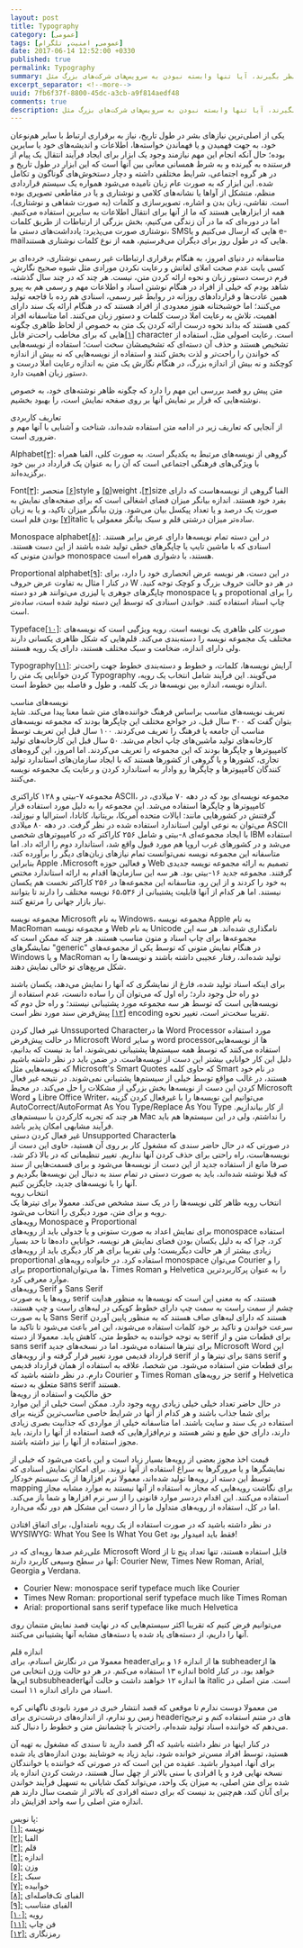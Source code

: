 ```yaml
---
layout: post
title: Typography
category: [عمومی]
tags: [عمومی, امنیت, تلگرام]
date: 2017-06-14 12:52:00 +0330
published: true
permalink: Typography
summary: انتخاب یک پیام رسان امن و مناسب همیشه برای عده‌ای جز دغدغه‌هاست و معمولا افراد نمی‌دانند که برای انتخاب این سرویس چه مواردی را باید در نظر بگیرند، آیا تنها وابسته نبودن به سرویس‌های شرکت‌های بزرگ مثل Facebook و Google کافی است؟ آیا opensource بودن نرم افزاری که قصد استفاده از آن را داریم متضمن امنیت آن سرویس خواهد شد؟ در این مجموعه قصد داریم تا با هم بررسی کنیم که چگونه می‌توانیم یک سرویس پیام رسان خوب و امن و مناسب برای نیازهای خودمان را پیدا کنیم؟
excerpt_separator: <!--more--> 
uuid: 7fb6f37f-8800-45dc-a3cb-a9f814aedf48
comments: true
description: انتخاب یک پیام رسان امن و مناسب همیشه برای عده‌ای جز دغدغه‌هاست و معمولا افراد نمی‌دانند که برای انتخاب این سرویس چه مواردی را باید در نظر بگیرند، آیا تنها وابسته نبودن به سرویس‌های شرکت‌های بزرگ مثل Facebook و Google کافی است؟ آیا opensource بودن نرم افزاری که قصد استفاده از آن را داریم متضمن امنیت آن سرویس خواهد شد؟ در این مجموعه قصد داریم تا با هم بررسی کنیم که چگونه می‌توانیم یک سرویس پیام رسان خوب و امن و مناسب برای نیازهای خودمان را پیدا کنیم؟
---
```

یکی از اصلی‌ترین نیازهای بشر در طول تاریخ، نیاز به برقراری ارتباط با سایر هم‌نوعان خود، به جهت فهمیدن و یا فهماندن خواسته‌ها، اطلاعات و اندیشه‌های خود یا سایرین بوده؛ حال آنکه انجام این مهم نیازمند وجود یک ابزار برای ایجاد فرآیند انتقال یک پیام از فرستنده به گیرنده و به شرط همسانی معانی بین آنها است که این ابزار در طول تاریخ و در هر گروه اجتماعی، شرایط مختلفی داشته و دچار دستخوش‌های گوناگون و تکامل شده. این ابزار که به صورت عام زبان نامیده می‌شود همواره یک سیستم قراردادی منظم، متشکل از آواها یا نشانه‌های کلامی و نوشتاری و یا در مقاطعی تصویری بوده است. نقاشی، زبان بدن و اشاره، تصویرسازی و کلمات (به صورت شفاهی و نوشتاری)، همه از ابزارهایی هستند که ما از آنها برای انتقال اطلاعات به سایرین استفاده می‌کنیم. اما در دوره‌ای که ما در آن زندگی می‌کنیم، بخش بزرگی از ارتباطات از طریق کلمات نوشتاری صورت می‌پذیرد: یادداشت‌های دستی ما، SMSهایی که ارسال می‌کنیم و یا e-mailهایی که در طول روز برای دیگران می‌فرستیم، همه از نوع کلمات نوشتاری هستند.

متاسفانه در دنیای امروز، به هنگام برقراری ارتباطات غیر رسمی نوشتاری، خرده‌ای بر کسی بابت عدم صحت املای لغاتش و رعایت نکردن مورادی مثل شیوه صحیح نگارش، فرم درست دستور زبان و نحوه ارائه کردن متن، نیست. هر چند که در چند سال گذشته، شاهد بودم که خیلی از افراد در هنگام نوشتن اسناد و اطلاعات مهم و رسمی هم به پیرو همین عادت‌ها و قراردادهای روزانه در روابط غیر رسمی، اسنادی هم رده با فاجعه تولید می‌کنند؛ اما خوشبختانه هنوز معدودی از افراد هستند که در هنگام ارائه یک سند دارای اهمیت، تلاش به رعایت املا درست کلمات و دستور زبان می‌کنند. اما متاسفانه افراد کمی هستند که بداند نحوه درست ارائه کردن یک متن به خصوص از لحاظ ظاهری چگونه است. رعایت اصولی مثل، استفاده از <bdi class="ltr-direction">character</bdi>
<a id="footnote-ref-001" style="font-style: normal;" class="foot-note-reference" href="#footnote-001">[۱]</a>‌هایی که برای مخاطب راحت‌تر قابل تشخیص هستند و حذف آن دسته‌ای که تشخیصشان سخت است؛ استفاده از نویسه‌هایی که خواندن را راحت‌تر و لذت بخش کنند و استفاده از  نویسه‌هایی که نه بیش از اندازه کوچکند و نه بیش از اندازه بزرگ، در هنگام نگارش یک متن به اندازه رعایت املا درست و دستور زبان اهمیت دارد.

متن پیش رو قصد بررسی این مهم را دارد که چگونه ظاهر نوشته‌های خود، به خصوص نوشته‌هایی که قرار بر نمایش آنها بر روی صفحه نمایش است، را بهبود بخشیم. 

<div class="post-inline-title">تعاریف کاربردی</div>
از آنجایی که تعاریف زیر در ادامه متن استفاده شده‌اند، شناخت و آشنایی با آنها مهم و ضروری است.

<span class="font-color-white"><bdi>Alphabet</bdi><a id="footnote-ref-002" style="font-style: normal;" class="foot-note-reference" href="#footnote-002">[۲]</a></span>: گروهی از نویسه‌های مرتبط به یکدیگر است. به صورت کلی، الفبا همراه با ویژگی‌های فرهنگی اجتماعی است که آن را به عنوان یک قرارداد در بین خود برگزیده‌اند.

<span class="font-color-white"><bdi>Font</bdi><a id="footnote-ref-003" style="font-style: normal;" class="foot-note-reference" href="#footnote-003">[۳]</a></span>: الفبا گروهی از نویسه‌هاست که دارای <bdi class="ltr-direction">size</bdi><a id="footnote-ref-004" style="font-style: normal;" class="foot-note-reference" href="#footnote-004">[۴]</a>، <bdi class="ltr-direction">weight</bdi><a id="footnote-ref-005" style="font-style: normal;" class="foot-note-reference" href="#footnote-005">[۵]</a> و <bdi class="ltr-direction">style</bdi><a id="footnote-ref-006" style="font-style: normal;" class="foot-note-reference" href="#footnote-006">[۶]</a> منحصر بفرد خود هستند. اندازه بیانگر میزان فضای اشغالی است که برای صفحه‌های نمایش به صورت یک درصد و یا تعداد پیکسل بیان می‌شود. وزن بیانگر میزان تاکید، و یا به زبان ساده‌تر میزان درشتی قلم و سبک بیانگر معمولی یا <bdi class="ltr-direction">italic</bdi><a id="footnote-ref-007" style="font-style: normal;" class="foot-note-reference" href="#footnote-007">[۷]</a> بودن قلم است.

<span class="font-color-white"><bdi>Monospace alphabet</bdi><a id="footnote-ref-008" style="font-style: normal;" class="foot-note-reference" href="#footnote-008">[۸]</a></span>: در این دسته تمام نویسه‌ها دارای عرض برابر هستند. اسنادی که با ماشین تایپ یا چاپگرهای خطی تولید شده باشند از این دست هستند. خواندن متونی که monospace هستند، با دشواری همراه است.

<span class="font-color-white"><bdi>Proportional alphabet</bdi><a id="footnote-ref-009" style="font-style: normal;" class="foot-note-reference" href="#footnote-009">[۹]</a></span>: در این دست، هر نویسه عرض انحصاری خود را دارد، برای مثال به تفاوت عرض حروف <span class="font-color-white">I</span> در کنار <span class="font-color-white">W</span> در هر دو حالت حروف بزرگ و کوچک توجه کنید. چاپگرهای جوهری یا لیزری می‌توانند هر دو دسته monospace و یا propotional را برای چاپ اسناد استفاده کنند. خواندن اسنادی که توسط این دسته تولید شده است، ساده‌تر است.

<span class="font-color-white"><bdi>Typeface</bdi><a id="footnote-ref-010" style="font-style: normal;" class="foot-note-reference" href="#footnote-010">[۱۰]</a></span>: صورت کلی ظاهری یک نویسه است. رویه ویژگیی است که نویسه‌های مختلف یک مجموعه نویسه را دسته‌بندی می‌کند. قلم‌هایی که شکل ظاهری یکسانی دارند ولی دارای اندازه، ضخامت و سبک مختلف هستند، دارای یک رویه هستند.

<span class="font-color-white"><bdi>Typography</bdi><a id="footnote-ref-011" style="font-style: normal;" class="foot-note-reference" href="#footnote-011">[۱۱]</a></span>: آرایش نویسه‌ها، کلمات، و خطوط و دسته‌بندی خطوط جهت راحت‌تر کردن خوانایی یک متن را Typography می‌گویند. این فرآیند شامل انتخاب یک رویه، اندازه نویسه، اندازه بین نویسه‌ها در یک کلمه، و طول و فاصله بین خطوط است.

<div class="post-inline-title">نویسه‌های مناسب</div>
تعریف <span class="font-color-white">نویسه‌های مناسب</span> براساس فرهنگ خواننده‌های متن شما معنا پیدا می‌کند. شاید بتوان گفت که ۳۰۰ سال قبل، در جواحع مختلف این چاپگرها بودند که مجموعه نویسه‌های مناسب آن جامعه یا فرهنگ را تعریف می‌کردند. ۱۰۰ سال قبل این تعریف توسط کارخانه‌های تولید ماشین‌های چاپ انجام می‌شد. ۵۰ سال قبل این کارخانه‌های تولید کامپیوترها و چاپگرها بودند که این مجموعه را تعریف می‌کردند. اما امروز، این گروه‌های تجاری، کشورها و یا گروهی از کشورها هستند که با ایجاد سازمان‌های استاندارد تولید کنندگان کامپیوترها و چاپگرها رو وادار به استاندارد کردن و رعایت یک مجموعه نویسه می‌کنند.

مجموعه ۷-بیتی و ۱۲۸ کاراکتری ASCII، مجموعه نویسه‌ای بود که در دهه ۷۰ میلادی، در کامپیوترها و چاپگرها استفاده می‌شد. این مجموعه را به دلیل مورد استفاده قرار گرفتنش در کشورهایی مانند: ایالات متحده آمریکا، بریتانیا، کانادا، استرالیا و نیوزلند، می‌توان به نوعی اولین استاندارد استفاده شده در نظر گرفت. در دهه ۸۰ میلادی ASCII با ایجاد مجموعه‌ای ۸-بیتی و شامل ۲۵۶ کاراکتر که در کامپیوترهای شخصی IBM استفاده می‌شد و در کشورهای غرب اروپا هم مورد قبول واقع شد، استاندارد دوم را ارائه داد. اما متاسفانه این مجموعه نویسه نمی‌توانست تمام نیازهای زبان‌های دیگر را برآورده کند، بنابراین Apple ،Microsoft و فعالین حوزه Web تصمیم به ارائه مجموعه نویسه جدیدی گرفتند. مجموعه جدید ۱۶-بیتی بود. هر سه این سازمان‌ها اقدام به ارائه استاندارد مختص به خود را کردند و از این رو، متاسفانه این مجموعه‌ها در ۲۵۶ کاراکتر نخست هم یکسان نیستند. اما هر کدام از آنها قابلیت پشتیبانی از ۶۵،۵۳۶ نویسه مختلف را دارند تا بتوانند نیاز بازار جهانی را مرتفع کنند.

مجموعه نویسه Microsoft به نام <span class="font-color-white">Windows</span>، مجموعه نویسه Apple به نام <span class="font-color-white">MacRoman</span> و مجموعه نویسه Web به نام <span class="font-color-white">Unicode</span> نامگذاری شده‌اند. هر سه این مجموعه‌ها برای چاپ اسناد و متون مناسب هستند. هر چند که ممکن است که نمایشگرهای &quot;generic&quot; در هنگام نمایش متونی که توسط یکی از مجموعه‌های Windows و یا MacRoman تولید شده‌اند، رفتار عجیبی داشته باشند و نویسه‌ها را به شکل مربع‌های تو خالی نمایش دهند.

برای اینکه اسناد تولید شده، فارغ از نمایشگری که آنها را نمایش می‌دهد، یکسان باشند دو راه حل وجود دارد؛ راه اول که می‌توان آن را ساده دانست، عدم استفاده از نویسه‌هایی است که توسط هر سه مجموعه مورد پشتیبانی نیستند؛ و راه حل دوم که تقریبا سخت‌تر است، تغییر نحوه <bdi class="ltr-direction">encoding</bdi> <a id="footnote-ref-012" style="font-style: normal;" class="foot-note-reference" href="#footnote-012">[۱۲]</a> پیش‌فرض سند مورد نظر است.

<div class="post-inline-subsubheader">غیر فعال کردن Unssuported Characterها در Word Processor مورد استفاده</div> 
در حالت پیش‌فرض Microsoft Word و سایر word processorها از نویسه‌هایی استفاده می‌کنند که توسط همه سیستم‌ها پشتیبانی نمی‌شوند، اما بد نیست که بدانیم، دلیل این کار خوانایی بیشتر این دست از نویسه‌هاست. در ضمن باید در نظر داشته باشیم که نویسه‌هایی مثل Microsoft's Smart Quotes که حاوی کلمه Smart در نام خود هستند، در غالب مواقع توسط خیلی از سیستم‌ها پشتیبانی نمی‌شوند. در نتیجه غیر فعال کردن این دست از نویسه‌ها بخش بزرگی از مشکلات را حل می‌کند. در محیط Microsoft Word و Libre Office Writer، می‌توانیم این نویسه‌ها را با غیرفعال کردن گزینه <span class="font-color-white">AutoCorrect/AutoFormat As You Type/Replace As You Type</span> از کار بیاندازیم. هر چند که تجربه کارکردن با سیستم‌های Mac را نداشتم، ولی در این سیستم‌ها هم باید فرآیند مشابهی امکان پذیر باشد.

<div class="post-inline-subsubheader">غیر فعال کردن دستی Unsupported Characterها</div> 
در صورتی که در حال حاضر سندی که مشغول کار بر روی آن هستید، حاوی این دست از نویسه‌هاست، راه راحتی برای حذف کردن آنها نداریم. تغییر تنظیماتی که در بالا ذکر شد، صرفا مانع از استفاده جدید از این دست از نویسه‌ها می‌شود و برای قسمت‌هایی از سند که قبلا نوشته شده‌اند، باید به صورت دستی در تمام سند به دنبال این نویسه‌ها بگردیم و آنها را با نویسه‌های جدید، جایگزین کنیم.

<div class="post-inline-header">انتخاب رویه</div> 
انتخاب رویه ظاهر کلی نویسه‌ها را در یک سند مشخص می‌کند. معمولا برای تیترها یک رویه و برای متن، مورد دیگری را انتخاب می‌شود.

<div class="post-inline-subheader">رویه‌های Monospace و Proportional</div>
برای نمایش اعداد به صورت ستونی و یا جدولی باید از رویه‌های monospace استفاده کرد، چرا که به دلیل یکسان بودن فضای نمایش هر نویسه، خوانایی داده‌ها تا حد بسیار زیادی بیشتر از هر حالت دیگریست؛ ولی تقریبا برای هر کار دیگری باید از رویه‌های proportional استفاده کرد. در خانواده رویه‌های monospace می‌توان Courier را و برای proportionalها می‌توان، Times Roman و Helvetica را به عنوان پرکاربردترین موارد معرفی کرد.

<div class="post-inline-subheader">رویه‌های Serif و Sans Serif</div>
رویه‌ها یا به صورت serif هستند، که به معنی این است که نویسه‌ها به منظور هدایت چشم از سمت راست به سمت چپ دارای خطوط کوپکی در لبه‌های راست و چپ هستند، یا به صورت Sans Serif هستند که دارای لبه‌های صاف هستند که به منظور پایین آوردن سرعت خواندن و تاکید بر خود کلمات استفاده می‌شوند، این امر باعث می‌شود تا تاکید ما به توجه خواننده به خطوط متن، کاهش یابد. معمولا از دسته serif برای قطعات متن و از sans serif برای تیترها استفاده می‌شود. اما در نسخه‌های جدید Microsoft Word این قرارداد قدیمی مورد تغییر قرار گرفته و از رویه‌های serif برای تیترها و از sans serif و برای قطعات متن استفاده می‌شود. من شخصا، علاقه به استفاده از همان قرارداد قدیمی دارم. در نظر داشته باشید که Courier و Times Roman جز رویه‌های serif و Helvetica متعلق به دسته sans serif هستند.

<div class="post-inline-subheader">حق مالکیت و استفاده از رویه‌ها</div>
در حال حاضر تعداد خیلی خیلی زیادی رویه وجود دارد. ممکن است خیلی از این موارد برای شما جذاب باشند و هر کدام از آنها در شرایط خاصی مناسب‌ترین گزینه برای استفاده در یک سند و سایت باشند. اما متاسفانه خیلی از مواردی که جذابیت بصری زیادی دارند، دارای حق طبع و نشر هستند و نرم‌افزارهایی که قصد استفاده از آنها را دارند، باید مجوز استفاده از آنها را نیز داشته باشند.

قیمت اخذ مجوز بعضی از رویه‌ها بسیار زیاد است و این باعث می‌شود که خیلی از نمایشگرها و یا مرورگرها به سراغ استفاده از آنها نروند. برای امکان نمایش اسنادی که توسط این دسته از رویه‌ها تولید شده‌اند، معمولا نرم افزارها از یک سیستم خودکار mapping برای نگاشت رویه‌هایی که مجاز به استفاده از آنها نیستند به موارد مشابه مجاز استفاده می‌کنند. این اقدام دردسر موارد قانونی را از سر نرم افزارها و شما باز می‌کند. اما در کل، استفاده از رویه‌های متداول ما را از دست این مشکل هم دور نگه می‌دارد.

<p><blackquote class="warning">
در نظر داشته باشید که در صورت استفاده از یک رویه نامتداول، برای اتفاق افتادن WYSIWYG: What You See Is What You Get فقط باید امیدوار بود!
</blackquote></p>

علی‌رغم صدها رویه‌ای که در Microsoft Word قابل استفاده هستند، تنها تعداد پنج تا از آنها در سطح وسیعی کاربرد دارند: Courier New, Times New Roman, Arial, Georgia و Verdana.

<bdi><ul class="sub-level-list">
      <li>Courier New: monospace serif typeface much like Courier</li>
      <li>Times New Roman: proportional serif typeface much like Times Roman</li>
      <li>Arial: proportional sans serif typeface like much Helvetica</li>
  </ul></bdi>

می‌توانیم فرض کنیم که تقریبا اکثر سیستم‌هایی که در نهایت قصد نمایش متنمان روی آنها را داریم، از دسته‌های یاد شده یا دسته‌های مشابه آنها پشتیبانی می‌کنند.

<div class="post-inline-header">اندازه قلم</div>
معمولا من در نگارش اسنادم، برای headerها از اندازه ۱۶ و برای subheaderها از اندازه ۱۳ استفاده می‌کنم. در هر دو حالت وزن انتخابی من bold خواهد بود. در کنار این‌ها subsubheaderها اندازه ۱۲ خواهند داشت و حالت آنها italic است. متن اصلی در اسناد من دارای اندازه ۱۱ است.

من معمولا دوست ندارم تا موقعی که قصد انتشار خبری در مورد نابودی ناگهانی کره زمین رو ندارم، از اندازه‌های درشت‌تری برای headeriهای در متنم استفاده کنم و ترجیح می‌دهم که خواننده اسناد تولید شده‌ام، راحت‌تر با چشمانش متن و خطوط را دنبال کند.

در کنار اینها در نظر داشته باشید که اگر قصد دارید تا سندی که مشغول به تهیه آن هستید، توسط افراد مسن‌تر خوانده شود، نباید زیاد به خوشایند بودن اندازه‌های یاد شده برای آنها، امیدوار باشید. عقیده من این است که در صورتی که خواننده‌ یا خوانندگان نسخه نهایی فرد و یا افرادی با سنی بالاتر از چهل سال هستند، درشت کردن اندازه یاد شده برای متن اصلی، به میزان یک واحد، می‌تواند کمک شایانی به تسهیل فرآیند خواندن برای آنان کند، هم‌چنین بد نیست که برای دسته افرادی که بالاتر از شصت سال دارند هم اندازه متن اصلی را سه واحد افزایش داد.

<div class="foot-note-header">پا نویس:</div>
<span id="footnote-001" class="foot-note"><a href="#footnote-ref-001">[۱]:</a> نویسه</span><br>
<span id="footnote-002" class="foot-note"><a href="#footnote-ref-002">[۲]:</a> الفبا</span><br>
<span id="footnote-003" class="foot-note"><a href="#footnote-ref-003">[۳]:</a> قلم</span><br>
<span id="footnote-004" class="foot-note"><a href="#footnote-ref-004">[۴]:</a> اندازه</span><br>
<span id="footnote-005" class="foot-note"><a href="#footnote-ref-005">[۵]:</a> وزن</span><br>
<span id="footnote-006" class="foot-note"><a href="#footnote-ref-006">[۶]:</a> سبک</span><br>
<span id="footnote-007" class="foot-note"><a href="#footnote-ref-007">[۷]:</a> خوابیده</span><br>
<span id="footnote-008" class="foot-note"><a href="#footnote-ref-008">[۸]:</a> الفبای تک‌فاصله‌ای</span><br>
<span id="footnote-009" class="foot-note"><a href="#footnote-ref-009">[۹]:</a> الفبای متناسب </span><br>
<span id="footnote-010" class="foot-note"><a href="#footnote-ref-010">[۱۰]:</a> رویه</span><br>
<span id="footnote-011" class="foot-note"><a href="#footnote-ref-011">[۱۱]:</a> فن چاپ</span><br>
<span id="footnote-012" class="foot-note"><a href="#footnote-ref-012">[۱۲]:</a> رمزنگاری</span><br>
